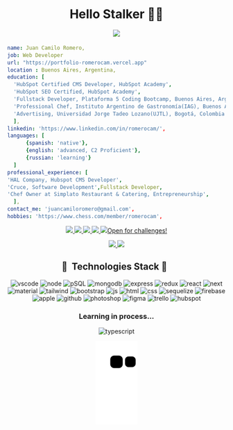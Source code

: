 <h1 align="center">Hello Stalker 👋👋</h1>
<p align="center">
  <img src='https://media0.giphy.com/media/g3UsWHvZCR8eU43wL3/giphy.gif?cid=ecf05e47r9n73isaom4vn7mm5thlae4v49git1bg2mysbvt7&rid=giphy.gif&ct=g'/>
</p>

```yaml
name: Juan Camilo Romero,
job: Web Developer 
url: "https://portfolio-romerocam.vercel.app"
location : Buenos Aires, Argentina,
education: [
  'HubSpot Certified CMS Developer, HubSpot Academy',
  'HubSpot SEO Certified, HubSpot Academy',
  'Fullstack Developer, Plataforma 5 Coding Bootcamp, Buenos Aires, Argentina',
  'Professional Chef, Instituto Argentino de Gastronomía(IAG), Buenos Aires, Argentina',
  'Advertising, Universidad Jorge Tadeo Lozano(UJTL), Bogotá, Colombia'
  ],
linkedin: 'https://www.linkedin.com/in/romerocam/',
languages: [
      {spanish: 'native'},
      {english: 'advanced, C2 Proficient'},
      {russian: 'learning'}
  ]
professional_experience: [
'HAL Company, Hubspot CMS Developer', 
'Cruce, Software Development',Fullstack Developer,
'Chef Owner at Simplato Restaurant & Catering, Entrepreneurship',
  ],
contact_me: 'juancamiloromero@gmail.com',
hobbies: 'https://www.chess.com/member/romerocam',
```
  <!-- Begin: HubSpot Academy - HubSpot CMS for Developers Badge -->
<div class='academy-badge'align="center">
    <a href='https://app.hubspot.com/academy/achievements/4pq1t3h7/en/1/juan-camilo-romero/hubspot-cms-for-developers' title='HubSpot CMS         for Developers'>
      <img src='https://hubspot-credentials-na1.s3.amazonaws.com/prod/badges/user/3ba55ad556ee42429c3d1b46eefa3575.png'width="200"                height="auto"/>
    </a>
    <a href='https://app.hubspot.com/academy/achievements/nn6shpk0/en/1/juan-camilo-romero/hubspot-cms-for-developers-ii-best-practices'        title='HubSpot CMS for Developers II: Best Practices'>
     <img src='https://hubspot-credentials-na1.s3.amazonaws.com/prod/badges/user/56d78dc5e3e54020aa7e3e154b75ccd6.png'width="200"                 height="auto" />
    </a>
    <a href='https://app.hubspot.com/academy/achievements/nysslbxz/en/1/juan-camilo-romero/seo' title='SEO'>
      <img src='https://hubspot-credentials-na1.s3.amazonaws.com/prod/badges/user/ee096466e9814a359c57e0ae80067194.png'width="200"                 height="auto" />
    </a>
    <a href='https://app.hubspot.com/academy/achievements/q9xxkz5j/en/1/juan-camilo-romero/seo-ii' title='SEO II'>
      <img src='https://hubspot-credentials-na1.s3.amazonaws.com/prod/badges/user/a77036688cea4edfbe0faed0daca9a15.png'width="200"                 height="auto" />
    </a>
    <a href='https://app.hubspot.com/academy/achievements/c6670b8p/en/1/juan-camilo-romero/inbound-marketing' title='Inbound Marketing'>
      <img src='https://hubspot-credentials-na1.s3.amazonaws.com/prod/badges/user/9601e12377c742a7b8de14f39ee2f4ed.png'width="200"                 height="auto />
    </a>
</div>
<!-- End: HubSpot Academy - HubSpot CMS for Developers Badge -->
<h3 align="center">Open for challenges!</h3>
<p align="center">
<a href="https://www.chess.com/member/romerocam">
  <img height="50" src="https://images.chesscomfiles.com/uploads/v1/images_users/tiny_mce/SamCopeland/phpmeXx6V.png"/>
</a>

<a href="https://www.linkedin.com/in/romerocam">
<img height="50" src="https://cdn.jsdelivr.net/gh/devicons/devicon/icons/linkedin/linkedin-original.svg" />
</a>
  

</p>




<h2 align="center"> 🚀 &nbsp;Technologies Stack 🚀 &nbsp;</h2>
<p align="center">
<img src="https://cdn.jsdelivr.net/gh/devicons/devicon/icons/vscode/vscode-original.svg" alt="vscode" width="55" height="55"/>
<img src="https://cdn.jsdelivr.net/gh/devicons/devicon/icons/nodejs/nodejs-original.svg" alt="node" width="55" height="55"/> 
<img src="https://cdn.jsdelivr.net/gh/devicons/devicon/icons/postgresql/postgresql-original.svg" alt="pSQL" width="55" height="55"/> 
<img src="https://cdn.jsdelivr.net/gh/devicons/devicon/icons/mongodb/mongodb-original.svg" alt="mongodb"width="55" height="55"/>
<img src="https://cdn.jsdelivr.net/gh/devicons/devicon/icons/express/express-original.svg" alt="express" width="55" height="55"/>
<img src="https://cdn.jsdelivr.net/gh/devicons/devicon/icons/redux/redux-original.svg" alt="redux" width="55" height="55"/>
<img src="https://cdn.jsdelivr.net/gh/devicons/devicon/icons/react/react-original.svg" alt="react" width="55" height="55"/>
<img src="https://cdn.jsdelivr.net/gh/devicons/devicon/icons/nextjs/nextjs-original.svg" alt="next" width="55" height="55"/> 
<img src="https://cdn.jsdelivr.net/gh/devicons/devicon/icons/materialui/materialui-original.svg" alt="material" width="55" height="55"/>
<img src="https://cdn.jsdelivr.net/gh/devicons/devicon/icons/tailwindcss/tailwindcss-plain.svg" alt="tailwind" width="55" height="55"/>
<img src="https://cdn.jsdelivr.net/gh/devicons/devicon/icons/bootstrap/bootstrap-original.svg" alt="bootstrap" width="55" height="55"/>
<img src="https://cdn.jsdelivr.net/gh/devicons/devicon/icons/javascript/javascript-original.svg" alt="js" width="55" height="55"/>
<img src="https://cdn.jsdelivr.net/gh/devicons/devicon/icons/html5/html5-original.svg" alt="html" width="55" height="55"/>
<img src="https://cdn.jsdelivr.net/gh/devicons/devicon/icons/css3/css3-original.svg" alt="css" width="55" height="55"/>
<img src="https://cdn.jsdelivr.net/gh/devicons/devicon/icons/sequelize/sequelize-original.svg" alt="sequelize" width="55" height="55"/>
<img src="https://cdn.jsdelivr.net/gh/devicons/devicon/icons/firebase/firebase-plain.svg"  alt="firebase" width="55" height="55" /> 
<img src="https://cdn.jsdelivr.net/gh/devicons/devicon/icons/apple/apple-original.svg" alt="apple" width="55" height="55" />
<img src="https://cdn.jsdelivr.net/gh/devicons/devicon/icons/github/github-original.svg" alt="github" width="55" height="55" />
<img src="https://cdn.jsdelivr.net/gh/devicons/devicon/icons/photoshop/photoshop-line.svg" alt="photoshop" width="55" height="55"/>
<img src="https://cdn.jsdelivr.net/gh/devicons/devicon/icons/figma/figma-original.svg" alt="figma" width="55" height="55"/>
<img src="https://cdn.jsdelivr.net/gh/devicons/devicon/icons/trello/trello-plain.svg" alt="trello" width="55" height="55"/>
<img src="https://www.vectorlogo.zone/logos/hubspot/hubspot-icon.svg" alt="hubspot" width="55" height="55">   

  
</p>
<h3 align="center"> Learning in process... </h3>
<p align="center">
<img src="https://cdn.jsdelivr.net/gh/devicons/devicon/icons/typescript/typescript-original.svg" alt="typescript" width="55" height="55" />
<!-- <img src="https://cdn.jsdelivr.net/gh/devicons/devicon/icons/python/python-original.svg" alt="python" width="55" height="55"/> -->
<!-- <img src="https://cdn.jsdelivr.net/gh/devicons/devicon/icons/amazonwebservices/amazonwebservices-original.svg" alt="aws" width="55" height="55" /> -->
</p> 

<p align="center">
<img src="https://github.com/romerocam/romerocam/blob/output/github-contribution-grid-snake.svg"/>
</p>
